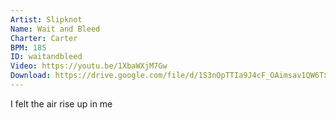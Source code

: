 ```yaml
---
Artist: Slipknot
Name: Wait and Bleed
Charter: Carter
BPM: 185
ID: waitandbleed
Video: https://youtu.be/1XbaWXjM7Gw
Download: https://drive.google.com/file/d/1S3nOpTTIa9J4cF_OAimsav1QW6Tx4j0p/view
---
```

I felt the air rise up in me
